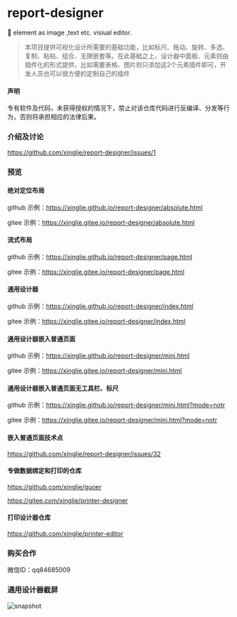 # report-designer
🚀 element as image ,text etc. visiual editor.
> 本项目提供可视化设计所需要的基础功能，比如标尺、拖动、旋转、多选、复制、粘贴、组合、无限嵌套等。在此基础之上，设计器中面板、元素则由插件化的形式提供，比如需要表格、图片则只添加这2个元素插件即可，开发人员也可以很方便的定制自己的插件

#### 声明
专有软件及代码，未获得授权的情况下，禁止对该仓库代码进行反编译、分发等行为，否则将承担相应的法律后果。

### 介绍及讨论
https://github.com/xinglie/report-designer/issues/1

### 预览

#### 绝对定位布局
github 示例：https://xinglie.github.io/report-designer/absolute.html

gitee 示例：https://xinglie.gitee.io/report-designer/absolute.html

#### 流式布局
github 示例：https://xinglie.github.io/report-designer/page.html

gitee 示例：https://xinglie.gitee.io/report-designer/page.html

#### 通用设计器
github 示例：https://xinglie.github.io/report-designer/index.html

gitee 示例：https://xinglie.gitee.io/report-designer/index.html

#### 通用设计器嵌入普通页面
github 示例：https://xinglie.github.io/report-designer/mini.html

gitee 示例：https://xinglie.gitee.io/report-designer/mini.html

#### 通用设计器嵌入普通页面无工具栏、标尺
github 示例：https://xinglie.github.io/report-designer/mini.html?mode=notr

gitee 示例：https://xinglie.gitee.io/report-designer/mini.html?mode=notr

#### 嵌入普通页面技术点
https://github.com/xinglie/report-designer/issues/32

#### 专做数据绑定和打印的仓库
https://github.com/xinglie/guoer

https://gitee.com/xinglie/printer-designer

#### 打印设计器仓库
https://github.com/xinglie/printer-editor


### 购买合作
微信ID：qq84685009 

### 通用设计器截屏
![snapshot](https://xinglie.github.io/report-designer/snapshot.png)
